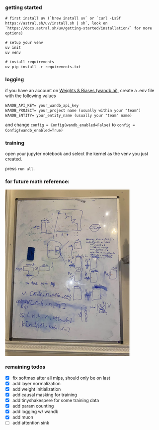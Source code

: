 ### getting started

```
# first install uv (`brew install uv` or `curl -LsSf https://astral.sh/uv/install.sh | sh`, look on `https://docs.astral.sh/uv/getting-started/installation/` for more options)
```
```
# setup your venv
uv init
uv venv
```
```
# install requirements
uv pip install -r requirements.txt
```

### logging
if you have an account on [Weights & Biases (wandb.ai)](https://wandb.ai), create a .env file with the following values
```env
WANDB_API_KEY= your_wandb_api_key
WANDB_PROJECT= your_project name (usually within your "team")
WANDB_ENTITY= your_entity_name (usually your "team" name)
```
and change `config = Config(wandb_enabled=False)` to `config = Config(wandb_enabled=True)`

### training
open your jupyter notebook and select the kernel as the venv you just created.

press `run all`.

### for future math reference:

<img src="whiteboard.webp" width="400"/>

### remaining todos
- [x] fix softmax after all mlps, should only be on last
- [x] add layer normalization
- [x] add weight initialization
- [x] add causal masking for training
- [x] add tinyshakespere for some training data
- [x] add param counting
- [x] add logging w/ wandb
- [x] add muon
- [ ] add attention sink